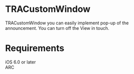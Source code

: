 TRACustomWindow
===============

TRACustomWindow you can easily implement pop-up of the announcement.  You can turn off the View in touch.

Requirements
===============
iOS 6.0 or later  
ARC
